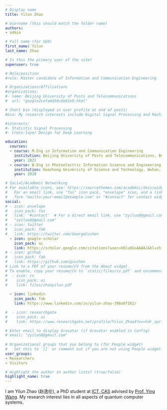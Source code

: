 ```yaml
---
# Display name
title: Yilun Zhao

# Username (this should match the folder name)
authors:
- admin

# Full name (for SEO)
first_name: Yilun 
last_name: Zhao

# Is this the primary user of the site?
superuser: true

# Role/position
#role: Master candidate of Information and Communication Engineering

# Organizations/Affiliations
#organizations:
#- name: Beijing University of Posts and Telecommunications
#  url: "google2cefa6d30c8e81e9.html"

# Short bio (displayed in user profile at end of posts)
#bio: My research interests include Digital Signal Processing and Machine Learning

#interests:
#- Statistic Signal Processing
#- Cross-layer Design for Deep Learning

education:
  courses:
  - course: M.Eng in Information and Communication Engineering
    institution: Beijing University of Posts and Telecommunications, Beijing, China
    year: 2021
  - course: B.Eng in Photoelectric Information Science and Engineering 
    institution: Huazhong University of Science and Technology, Wuhan, China
    year: 2018

# Social/Academic Networking
# For available icons, see: https://sourcethemes.com/academic/docs/widgets/#icons
#   For an email link, use "fas" icon pack, "envelope" icon, and a link in the
#   form "mailto:your-email@example.com" or "#contact" for contact widget.
social:
# - icon: envelope
#   icon_pack: fas
#   link: '#contact'  # For a direct email link, use "zyilun8@gmail.com".
#   "zyilun8@gmail.com"
# - icon: twitter
#   icon_pack: fab
#   link: https://twitter.com/GeorgeCushen
  - icon: google-scholar
    icon_pack: ai
    link: https://scholar.google.com/citations?user=V6luXGsAAAAJ&hl=zh-CN&oi=sra
# - icon: github
#   icon_pack: fab
#   link: https://github.com/gcushen
# Link to a PDF of your resume/CV from the About widget.
# To enable, copy your resume/CV to `static/files/cv.pdf` and uncomment the lines below.  
#  - icon: cv
#    icon_pack: ai
#    link: files/zhaoyilun.pdf
  
  - icon: linkedin
    icon_pack: fab
    link: https://www.linkedin.com/in/yilun-zhao-398a07162/

#  - icon: researchgate
#    icon_pack: ai
#    link: https://www.researchgate.net/profile/Yilun_Zhao4?ev=hdr_xprf&_sg=Tf-k3ZgTvRsMZd9_22m1M2IVeF2xQISeiZTrlx5KQcRgnYHUiD9ir8nrxOfDkJKeRMQdbHshPAChxEq5YNhGWs0P

# Enter email to display Gravatar (if Gravatar enabled in Config)
# email: "zyilun8@gmail.com"
  
# Organizational groups that you belong to (for People widget)
#   Set this to `[]` or comment out if you are not using People widget.  
user_groups:
- Researchers
- Visitors

# Highlight the author in author lists? (true/false)
highlight_name: true
---
```


I am Yilun Zhao (赵逸伦), a PhD student at [ICT, CAS](http://english.ict.cas.cn/) advised by [Prof. Ying Wang](https://wangying-ict.github.io/). 
My research interest lies in all aspects of quantum computer systems.
